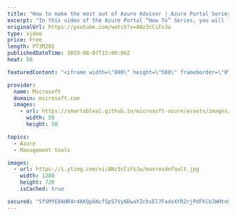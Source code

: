 ```yaml
---
title: "How to make the most out of Azure Advisor | Azure Portal Series"
excerpt: "In this video of the Azure Portal “How To” Series, you will learn how to make the most out of Azure Advisor to optimize your Azure workloads.    Try out these features in the Azure portal: https://portal.azure.com    Keep connected on Twitter: https://twitter.com/AzurePortal      And make sure to keep"
originalUrl: https://youtube.com/watch?v=ANz3cCiFsJw
type: video
price: Free
length: PT3M20S
publishedDateTime: 2019-08-07T15:00:06Z
heat: 50

featuredContent: "<iframe width=\"800\" height=\"500\" frameborder=\"0\" src=\"https://www.youtube.com/embed/ANz3cCiFsJw\" allow=\"accelerometer; autoplay; encrypted-media; gyroscope; picture-in-picture\" allowfullscreen></iframe>"

provider:
  name: Microsoft
  domain: microsoft.com
  images:
    - url: https://smartableai.github.io/microsoft-azure/assets/images/organizations/microsoft.com-50x50.jpg
      width: 50
      height: 50

topics:
  - Azure
  - Management tools

images:
  - url: https://i.ytimg.com/vi/ANz3cCiFsJw/maxresdefault.jpg
    width: 1280
    height: 720
    isCached: true

secured: "5fSMYE0AHR4r4KKQpkNcfSpS7Vy6DwaYZchsEl7FadxXYR2rjPdFhlbJWHtnQSpN2x3buxjgrqA1cfCSQqArEU2wL3QAutNPOAjqbeH0gPKpi+ly0Q7Xj/15s/KC+dpJIfiBWiOgfbdh7CxTW2NBEcu4aBJpoD5Hh1dTg//55nNKTpjgV0IhDVVipG6jehmo+3FrYXle+KCAfAR4izlf+CQOOzL+LkW90PdijA6yqDj3+DuWE6xPW3io1UiShPEu38+wBEl1StOFRxmuGLIF8JzZnLQMVaOAEYPaueqlBgoLW619cT4vFs63g3RDS0HkOoAFjRWBnZZK8LmIDVwXII0UfScrJBeKfFHsLMiPOPIWwy3PBOrJgPCKW4hrRb34TtYOk/p4WjjbZ2S6x1aR0d/Xmmlf42NDo1Id5QmD8VM=;sLjTARs1UzQIpnoRyaenwA=="
---
```



